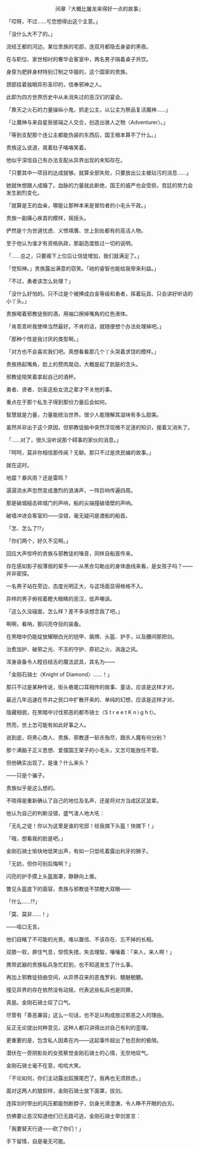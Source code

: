 <p align="center">间章『大概比屠龙来得好一点的故事』</p>

「哎呀，不过……亏您想得出这个主意。」

「没什么大不了的。」

流经王都的河边，某位贵族的宅邸，连双月都隐去身姿的黑夜。

在与职位、家世相衬的奢华会客室中，两名男子隔着桌子共饮。

身穿为肥胖身材特别订制之华服的，这个国家的贵族。

颈部挂着独眼异形圣印的，信奉邪神之人。

此即为四方世界历史中从未消失过的恶汉们的宴会。

「靠天之火石的力量操纵小鬼，抓走公主，以公主为祭品复活魔神……」

「让魔神与来自星辰彼端之人交合，创造出骇人之物〈Adventurer〉。」

「等到支配那个连公主都能伪装的东西后，国王根本算不了什么。」

贵族这么说道，晃着肚子咯咯笑着。

他似乎深信自己有办法支配从异界出现的未知存在。

「只要其中一项目的达成就够。就算全部失败，只要放出公主被玷污的消息……」

她就休想跟人成婚了。血脉的力量就此断绝，国王的威严也会受损，宫廷的势力会发生剧烈变化。

「就算是王的血亲，哪能让那种本来是冒险者的小毛头干政。」

贵族一副痛心疾首的模样，摇摇头。

俨然是个为世道忧虑、义愤填膺、世上到处都有的高洁人物。

至于他认为谁才有资格执政，那副态度胜过一切的说明。

「……总之，只要阁下上位后让信徒增加，我们就满足了。」

「觉知神。」贵族露出满意的窃笑。「祂的睿智也能给我带来利益。」

「不过，勇者该怎么处理？」

「没什么好怕的。只不过是个被捧成白金等级和勇者，挥着玩具、只会讲好听话的小丫头。」

贵族喝着邪教徒倒的酒，用袖口擦掉嘴角的红色液体。

「肯乖乖听我使唤当然最好。不肯的话，就随便想个办法处理掉吧。」

「那种个性是我讨厌的类型啊。」

「对方也不会喜欢我们吧。真想看看那几个丫头哭着求饶的模样。」

贵族扬起嘴角，脸上的赘肉晃动，大概是起了肮脏的念头。

邪教徒陪笑着拿起自己的酒杯。

勇者、贤者、剑圣这些女流之辈才不关他的事。

重点在于那个私生子得到那份力量后会如何。

智慧就是力量，力量能统治世界。很少人能理解其滋味有多么甜美。

虽然并非出于这个原因，但邪教徒脑中突然浮现微不足道的知识，接着又消失了。

「……对了，很久没听说那个碍事的家伙的消息。」

「呵呵，莫非你相信那传闻？无聊。那只不过是庶民编的故事。」

就在这时。

地震？暴风雨？还是雷鸣？

潺潺流水声忽然变成激烈的浪涛声，一阵巨响传遍四周。

那是破城槌击碎城门的声响，船的尖端撞破墙壁的声响。

破墙冲进会客室的——没错，毫无疑问是渡船的船首。

「怎、怎么了!?」

「你们两个，好久不见啊。」

回应大声惊呼的贵族与邪教徒的嗓音，同样自船首传来。

存在感如影子般薄弱的桨手——从黑衣勾勒出的身体曲线来看，是女孩子吗？——并非密探。

一名男子站在旁边，态度光明正大，与这场面显得格格不入。

异样的男子俯视着瞪大眼睛的恶汉，低声嘲讽。

「这么久没碰面，怎么样？差不多该想念我了吧。」

啊啊，看呐，那闪亮夺目的装备。

在黑暗中仍能绽放耀眼白光的铠甲、盾牌、头盔、护手，以及腰间那把剑。

治愈加护、破邪之光、不冻的守护、原初之火、涡漩之风。

浑身装备令人瞠目结舌的魔法武具，其名为——

「金刚石骑士〈Knight of Diamond〉……！」

那只不过是某种传说，街头巷尾口耳相传的故事、童话，应该是这样才对。

最近几年迅速在市井之民口中扩散开来的、单纯的幻想，应该是这样才对。

隐藏相貌，在黑暗中讨伐邪恶的都市骑士〈S t r e e t K n i g h t〉。

然而，世上怎可能有如此好事之人。

说到底，将黑心商人、贵族、邪教逐一斩杀殆尽，跟杀人魔有何分别？

那个满脑子正义思想、爱摆国王架子的小毛头，又怎可能放任不管。

但他确实出现了。是谁？什么来头？

——只是个骗子。

贵族似乎是这么想的。

不晓得是重新确认了自己的地位及名声，还是将对方当成区区鼠辈。

他认为自己的判断没错，盛气凌人地大吼：

「无礼之徒！你以为这里是谁的宅邸！给我摘下头盔！快摘下！」

「哦，想看我的脸是吧。」

金刚石骑士愉快地低笑出声，有如一只低吼着露出利牙的狮子。

「无妨，但你可别后悔啊？」

闪亮的护手摸上头盔面罩，静静向上推。

瞥见头盔底下的面容，贵族与邪教徒不禁瞪大双眼——

「什么……!?」

「莫、莫非……！」

——哑口无言。

他们目睹了不可能的光景。难以置信、不该存在、忘不掉的长相。

双膝一软，屏住气息，惊慌失措，失去理智，嚷嚷着：「来人，来人啊！」

携带武器的贵族私兵急忙赶到，也不知道发生了什么事。

再加上邪教徒扭曲空间，从异界召来的恶鬼罗刹、魑魅魍魉。

撞见异界的存在依然没有动摇，代表这些私兵也是同罪。

真是。金刚石骑士叹了口气。

尽管有「善恶兼容」这么一句话，也不足以构成放过邪恶之人的理由。

反正无论提出何种意见，这种人都只讲得出对自己有利的歪理。

更重要的是，包含私人因素在内——这起事件超出了他忍耐的极限。

潜伏在一旁阴影处的女孩察觉金刚石骑士的心情，无奈地叹气。

金刚石骑士毫不在意，哈哈大笑。

「不论如何，你们主动露出狐狸尾巴了。我再也无须顾虑。」

面对这两人的狼狈样，金刚石骑士放下面罩，拔剑。

连挥剑时带出的风压都能刎断脖子，剑身光滑澄澈，令人睁不开眼的白刃。

仿佛要让恶汉知道他们已无路可逃，金刚石骑士举剑宣言：

「我要替天行道——砍了你们！」

手下留情，自是毫无可能。


